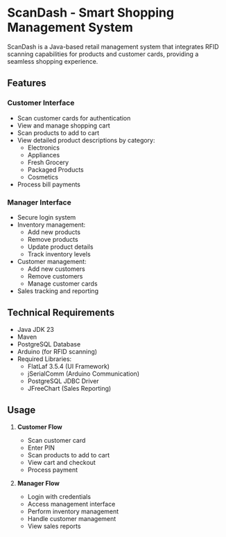 # ScanDash - Smart Shopping Management System

ScanDash is a Java-based retail management system that integrates RFID scanning capabilities for products and customer cards, providing a seamless shopping experience.

## Features

### Customer Interface
- Scan customer cards for authentication
- View and manage shopping cart
- Scan products to add to cart
- View detailed product descriptions by category:
  - Electronics
  - Appliances
  - Fresh Grocery
  - Packaged Products
  - Cosmetics
- Process bill payments

### Manager Interface
- Secure login system
- Inventory management:
  - Add new products
  - Remove products
  - Update product details
  - Track inventory levels
- Customer management:
  - Add new customers
  - Remove customers
  - Manage customer cards
- Sales tracking and reporting

## Technical Requirements

- Java JDK 23
- Maven
- PostgreSQL Database
- Arduino (for RFID scanning)
- Required Libraries:
  - FlatLaf 3.5.4 (UI Framework)
  - jSerialComm (Arduino Communication)
  - PostgreSQL JDBC Driver
  - JFreeChart (Sales Reporting)

## Usage

1. **Customer Flow**
   - Scan customer card
   - Enter PIN
   - Scan products to add to cart
   - View cart and checkout
   - Process payment

2. **Manager Flow**
   - Login with credentials
   - Access management interface
   - Perform inventory management
   - Handle customer management
   - View sales reports
